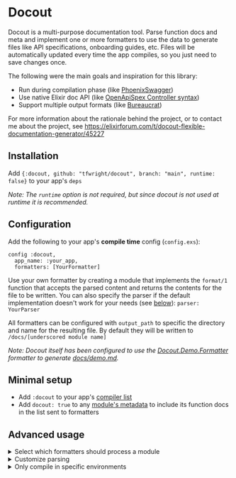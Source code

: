 # Docout

Docout is a multi-purpose documentation tool. Parse function docs and meta and implement one or more formatters to use the data to generate files like API specifications, onboarding guides, etc. Files will be automatically updated every time the app compiles, so you just need to save changes once.

The following were the main goals and inspiration for this library:

* Run during compilation phase (like [PhoenixSwagger](https://github.com/xerions/phoenix_swagger))
* Use native Elixir doc API (like [OpenApiSpex Controller syntax](https://github.com/open-api-spex/open_api_spex/blob/master/lib/open_api_spex/controller.ex))
* Support multiple output formats (like [Bureaucrat](https://github.com/api-hogs/bureaucrat))

For more information about the rationale behind the project, or to contact me about the project, see https://elixirforum.com/t/docout-flexible-documentation-generator/45227

## Installation

Add `{:docout, github: "tfwright/docout", branch: "main", runtime: false}` to your app's `deps`

*Note: The `runtime` option is not required, but since docout is not used at runtime it is recommended.*

## Configuration

Add the following to your app's **compile time** config (`config.exs`):

```
config :docout,
  app_name: :your_app,
  formatters: [YourFormatter]
```

Use your own formatter by creating a module that implements the `format/1` function that accepts the parsed content and returns the contents for the file to be written. You can also specify the parser if the default implementation doesn't work for your needs (see [below](#advanced-usage)): `parser: YourParser`

All formatters can be configured with `output_path` to specific the directory and name for the resulting file. By default they will be written to `/docs/[underscored module name]`

*Note: Docout itself has been configured to use the [Docout.Demo.Formatter](demo/formatter.ex) formatter to generate [docs/demo.md](docs/demo.md).*

## Minimal setup

* Add `:docout` to your app's [compiler list](https://hexdocs.pm/mix/1.12/Mix.Tasks.Compile.html#content)
* Add `docout: true` to any [module's metadata](https://hexdocs.pm/elixir/writing-documentation.html#documentation-metadata) to include its function docs in the list sent to formatters

## Advanced usage

<details>
<summary>Select which formatters should process a module</summary>

  ```
  defmodule MyModule do
    @moduledoc docout: [XFormatter, YFormatter]
  end
  ```
</details>

<details>
<summary>Customize parsing</summary>

  ```
  # mix.exs
  def YourApp.DocParser do
    def parse(mod, docs) do
      # whatever you want
    end
  end

  # config.exs

  config :docout, parser: YourApp.Parser
  ```
</details>

<details>
<summary>Only compile in specific environments</summary>

  ```
  # mix.exs
  def project do
    # ...
    compilers: Mix.compilers() ++ compilers(Mix.env())
    # ...
  end

  # ...

  defp compilers(:dev), do: [:docout]
  defp compilers(_), do: []  
  ```
</details>

